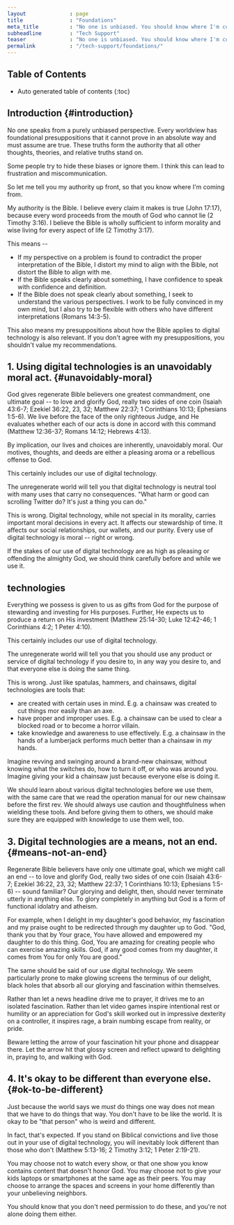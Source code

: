 ```yaml
---
layout              : page
title               : "Foundations"
meta_title          : "No one is unbiased. You should know where I'm coming from and keep me honest to be consistent." 
subheadline         : "Tech Support" 
teaser              : "No one is unbiased. You should know where I'm coming from and keep me honest to be consistent."
permalink           : "/tech-support/foundations/"
---
```


## Table of Contents

* Auto generated table of contents
{:toc}

## Introduction  {#introduction}

No one speaks from a purely unbiased perspective. Every worldview has
foundational presuppositions that it cannot prove in an absolute way and must
assume are true. These truths form the authority that all other thoughts,
theories, and relative truths stand on.

Some people try to hide these biases or ignore them. I think this can lead to
frustration and miscommunication.

So let me tell you my authority up front, so that you know where I'm coming
from.

My authority is the Bible. I believe every claim it makes is true (John 17:17),
because every word proceeds from the mouth of God who cannot lie (2 Timothy
3:16). I believe the Bible is wholly sufficient to inform morality and wise
living for every aspect of life (2 Timothy 3:17).

This means --

* If my perspective on a problem is found to contradict the proper
  interpretation of the Bible, I distort my mind to align with the Bible, not
  distort the Bible to align with me.
* If the Bible speaks clearly about something, I have confidence to speak with
  confidence and definition.
* If the Bible does not speak clearly about something, I seek to understand the
  various perspectives. I work to be fully convinced in my own mind, but I also
  try to be flexible with others who have different interpretations
  (Romans 14:3-5).

This also means my presuppositions about how the Bible applies to digital
technology is also relevant. If you don't agree with my presuppositions, you
shouldn't value my recommendations.

## 1. Using digital technologies is an unavoidably moral act. {#unavoidably-moral}

God gives regenerate Bible believers one greatest commandment, one ultimate goal
-- to love and glorify God, really two sides of one coin (Isaiah 43:6-7; Ezekiel
36:22, 23, 32; Matthew 22:37; 1 Corinthians 10:13; Ephesians 1:5-6). We live
before the face of the only righteous Judge, and He evaluates whether
each of our acts is done in accord with this command (Matthew 12:36-37; Romans
14:12; Hebrews 4:13).

By implication, our lives and choices are inherently, unavoidably moral. Our
motives, thoughts, and deeds are either a pleasing aroma or a rebellious offense
to God.

This certainly includes our use of digital technology.

The unregenerate world will tell you that digital technology is neutral tool
with many uses that carry no consequences. "What harm or good can scrolling
Twitter do? It's just a thing you can do."

This is wrong. Digital technology, while not special in its morality, carries
important moral decisions in every act. It affects our stewardship of time. It
affects our social relationships, our wallets, and our purity. Every use of
digital technology is moral -- right or wrong.

If the stakes of our use of digital technology are as high as pleasing or
offending the almighty God, we should think carefully before and while we use
it.

## technologies

Everything we possess is given to us as gifts from God for the purpose of
stewarding and investing for His purposes. Further, He expects us to produce a
return on His investment (Matthew 25:14-30; Luke 12:42-46; 1 Corinthians 4:2; 1
Peter 4:10).

This certainly includes our use of digital technology.

The unregenerate world will tell you that you should use any product or service
of digital technology if you desire to, in any way you desire to, and that
everyone else is doing the same thing.

This is wrong. Just like spatulas, hammers, and chainsaws, digital
technologies are tools that:

* are created with certain uses in mind. E.g. a chainsaw was created to cut
  things mor easily than an axe.
* have proper and improper uses. E.g. a chainsaw can be used to clear a blocked
  road or to become a horror villain.
* take knowledge and awareness to use effectively. E.g. a chainsaw in the hands
  of a lumberjack performs much better than a chainsaw in *my* hands.

Imagine revving and swinging around a brand-new chainsaw, without knowing what
the switches do, how to turn it off, or who was around you. Imagine giving your
kid a chainsaw just because everyone else is doing it.

We should learn about various digital technologies before we use them, with the
same care that we read the operation manual for our new chainsaw before the
first rev. We should always use caution and thoughtfulness when wielding these
tools. And before giving them to others, we should make sure they are equipped
with knowledge to use them well, too.

## 3. Digital technologies are a means, not an end. {#means-not-an-end}

Regenerate Bible believers have only one ultimate goal, which we might call an
end -- to love and glorify God, really two sides of one coin (Isaiah 43:6-7;
Ezekiel 36:22, 23, 32; Matthew 22:37; 1 Corinthians 10:13; Ephesians 1:5-6) --
sound familiar? Our glorying and delight, then, should never terminate utterly
in anything else. To glory completely in anything but God is a form of
functional idolatry and atheism.

For example, when I delight in my daughter's good behavior, my fascination and
my praise ought to be redirected through my daughter up to God. "God, thank you
that by Your grace, You have allowed and empowered my daughter to do this thing.
God, You are amazing for creating people who can exercise amazing skills. God,
if any good comes from my daughter, it comes from You for only You are good."

The same should be said of our use digital technology. We seem particularly
prone to make glowing screens the terminus of our delight, black holes that
absorb all our glorying and fascination within themselves.

Rather than let a news headline drive me to prayer, it drives me to an isolated
fascination. Rather than let video games inspire intentional rest or humility or
an appreciation for God's skill worked out in impressive dexterity on a
controller, it inspires rage, a brain numbing escape from reality, or pride.

Beware letting the arrow of your fascination hit your phone and disappear there.
Let the arrow hit that glossy screen and reflect upward to delighting in,
praying to, and walking with God.

## 4. It's okay to be different than everyone else. {#ok-to-be-different}

Just because the world says we *must* do things one way does not mean that we
have to do things that way. You don't have to be like the world. It is okay to
be "that person" who is weird and different.

In fact, that's expected. If you stand on Biblical convictions and live those
out in your use of digital technology, you will inevitably look different than
those who don't (Matthew 5:13-16; 2 Timothy 3:12; 1 Peter 2:19-21).

You may choose not to watch every show, or that one show you know contains
content that doesn't honor God. You may choose not to give your kids laptops or
smartphones at the same age as their peers. You may choose to arrange the spaces
and screens in your home differently than your unbelieving neighbors.

You should know that you don't need permission to do these, and you're not alone
doing them either.
